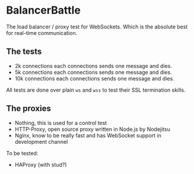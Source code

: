 # BalancerBattle

The load balancer / proxy test for WebSockets. Which is the absolute best for
real-time communication.

## The tests

- 2k connections each connections sends one message and dies.
- 5k connections each connections sends one message and dies.
- 10k connections each connections sends one message and dies.

All tests are done over plain `ws` and `wss` to test their SSL termination
skills.

## The proxies

- Nothing, this is used for a control test
- HTTP-Proxy, open source proxy written in Node.js by Nodejitsu
- Nginx, know to be really fast and has WebSocket support in development channel

To be tested:

- HAProxy (with stud?)

